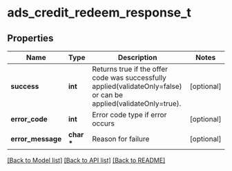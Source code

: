 # ads_credit_redeem_response_t

## Properties
Name | Type | Description | Notes
------------ | ------------- | ------------- | -------------
**success** | **int** | Returns true if the offer code was successfully applied(validateOnly&#x3D;false) or can be applied(validateOnly&#x3D;true). | [optional] 
**error_code** | **int** | Error code type if error occurs | [optional] 
**error_message** | **char \*** | Reason for failure | [optional] 

[[Back to Model list]](../README.md#documentation-for-models) [[Back to API list]](../README.md#documentation-for-api-endpoints) [[Back to README]](../README.md)


